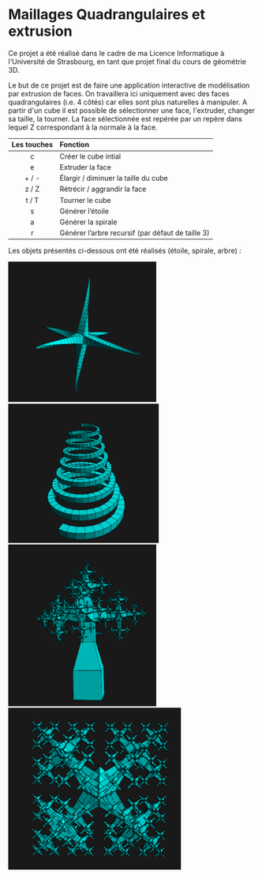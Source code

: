 # Maillages Quadrangulaires et extrusion

Ce projet a été réalisé dans le cadre de ma Licence Informatique à l'Université de Strasbourg, en tant que projet final du cours de géométrie 3D.

Le but de ce projet est de faire une application interactive de modélisation par extrusion de faces.
On travaillera ici uniquement avec des faces quadrangulaires (i.e. 4 côtés) car elles sont plus naturelles à manipuler. A partir d'un cube il est possible de sélectionner une face, l'extruder, changer sa taille, la tourner. La face sélectionnée est repérée par un repère dans lequel Z correspondant à la normale à la face.

|Les touches | Fonction|
|:---:|:---|
|c | Créer le cube intial|
|e | Extruder la face |
\+ / - | Élargir / diminuer la taille du cube
z / Z  | Rétrécir / aggrandir la face
t / T | Tourner le cube
s | Générer l’étoile
a | Générer la spirale
r | Générer l’arbre recursif (par défaut de taille 3)

Les objets présentés ci-dessous ont été réalisés (étoile, spirale, arbre) :

<img src="https://github.com/ShkAnna/Maillages_Quadrangulaires/blob/main/images/star.png" width="300"> <img src="https://github.com/ShkAnna/Maillages_Quadrangulaires/blob/main/images/spiral.png" width="305"> <br>
<img src="https://github.com/ShkAnna/Maillages_Quadrangulaires/blob/main/images/recurs1.png" width="300">
<img src="https://github.com/ShkAnna/Maillages_Quadrangulaires/blob/main/images/recurs2.png" width="350">

